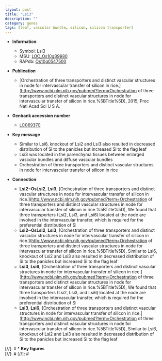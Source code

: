 ```yaml
---
layout: post
title: "Lsi3"
description: ""
category: genes
tags: [leaf, vascular bundle, silicon, silicon transporter]
---
```


* **Information**  
    + Symbol: Lsi3  
    + MSU: [LOC_Os10g39980](http://rice.plantbiology.msu.edu/cgi-bin/ORF_infopage.cgi?orf=LOC_Os10g39980)  
    + RAPdb: [Os10g0547500](http://rapdb.dna.affrc.go.jp/viewer/gbrowse_details/irgsp1?name=Os10g0547500)  

* **Publication**  
    + [Orchestration of three transporters and distinct vascular structures in node for intervascular transfer of silicon in rice.](http://www.ncbi.nlm.nih.gov/pubmed?term=Orchestration of three transporters and distinct vascular structures in node for intervascular transfer of silicon in rice.%5BTitle%5D), 2015, Proc Natl Acad Sci U S A.

* **Genbank accession number**  
    + [LC069370](http://www.ncbi.nlm.nih.gov/nuccore/LC069370)

* **Key message**  
    + Similar to Lsi6, knockout of Lsi2 and Lsi3 also resulted in decreased distribution of Si to the panicles but increased Si to the flag leaf
    + Lsi3 was located in the parenchyma tissues between enlarged vascular bundles and diffuse vascular bundles
    + Orchestration of three transporters and distinct vascular structures in node for  intervascular transfer of silicon in rice

* **Connection**  
    + __Lsi2~OsLsi2__, __Lsi3__, [Orchestration of three transporters and distinct vascular structures in node for intervascular transfer of silicon in rice.](http://www.ncbi.nlm.nih.gov/pubmed?term=Orchestration of three transporters and distinct vascular structures in node for intervascular transfer of silicon in rice.%5BTitle%5D), We found that three transporters (Lsi2, Lsi3, and Lsi6) located at the node are involved in the intervascular transfer, which is required for the preferential distribution of Si
    + __Lsi2~OsLsi2__, __Lsi3__, [Orchestration of three transporters and distinct vascular structures in node for intervascular transfer of silicon in rice.](http://www.ncbi.nlm.nih.gov/pubmed?term=Orchestration of three transporters and distinct vascular structures in node for intervascular transfer of silicon in rice.%5BTitle%5D), Similar to Lsi6, knockout of Lsi2 and Lsi3 also resulted in decreased distribution of Si to the panicles but increased Si to the flag leaf
    + __Lsi3__, __Lsi6__, [Orchestration of three transporters and distinct vascular structures in node for intervascular transfer of silicon in rice.](http://www.ncbi.nlm.nih.gov/pubmed?term=Orchestration of three transporters and distinct vascular structures in node for intervascular transfer of silicon in rice.%5BTitle%5D), We found that three transporters (Lsi2, Lsi3, and Lsi6) located at the node are involved in the intervascular transfer, which is required for the preferential distribution of Si
    + __Lsi3__, __Lsi6__, [Orchestration of three transporters and distinct vascular structures in node for intervascular transfer of silicon in rice.](http://www.ncbi.nlm.nih.gov/pubmed?term=Orchestration of three transporters and distinct vascular structures in node for intervascular transfer of silicon in rice.%5BTitle%5D), Similar to Lsi6, knockout of Lsi2 and Lsi3 also resulted in decreased distribution of Si to the panicles but increased Si to the flag leaf

[//]: # * **Key figures**  
[//]: # 
[//]: # 
